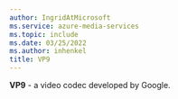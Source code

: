 ```yaml
---
author: IngridAtMicrosoft
ms.service: azure-media-services
ms.topic: include
ms.date: 03/25/2022
ms.author: inhenkel
title: VP9
---
```


**VP9** - a video codec developed by Google.
